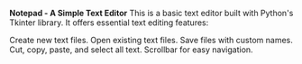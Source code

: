 **Notepad - A Simple Text Editor**
This is a basic text editor built with Python's Tkinter library. It offers essential text editing features:

Create new text files.
Open existing text files.
Save files with custom names.
Cut, copy, paste, and select all text.
Scrollbar for easy navigation.
